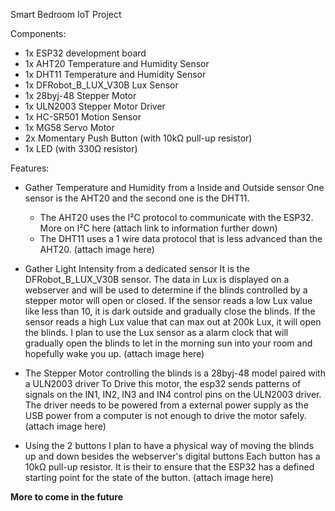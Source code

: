 Smart Bedroom IoT Project

Components:
- 1x ESP32 development board
- 1x AHT20 Temperature and Humidity Sensor
- 1x DHT11 Temperature and Humidity Sensor
- 1x DFRobot_B_LUX_V30B Lux Sensor
- 1x 28byj-48 Stepper Motor
- 1x ULN2003 Stepper Motor Driver
- 1x HC-SR501 Motion Sensor
- 1x MG58 Servo Motor
- 2x Momentary Push Button (with 10kΩ pull-up resistor)
- 1x LED (with 330Ω resistor)

Features:
- Gather Temperature and Humidity from a Inside and Outside sensor
  One sensor is the AHT20 and the second one is the DHT11.
  - The AHT20 uses the I²C protocol to communicate with the ESP32. More on I²C here (attach link to information further down)
  - The DHT11 uses a 1 wire data protocol that is less advanced than the AHT20.
  (attach image here)
  
- Gather Light Intensity from a dedicated sensor
  It is the DFRobot_B_LUX_V30B sensor.
  The data in Lux is displayed on a webserver and will be used to determine if the blinds controlled by a stepper motor will open or closed.
  If the sensor reads a low Lux value like less than 10, it is dark outside and gradually close the blinds.
  If the sensor reads a high Lux value that can max out at 200k Lux, it will open the blinds.
  I plan to use the Lux sensor as a alarm clock that will gradually open the blinds to let in the morning sun into your room and hopefully wake you up.
  (attach image here)

- The Stepper Motor controlling the blinds is a 28byj-48 model paired with a ULN2003 driver
  To Drive this motor, the esp32 sends patterns of signals on the IN1, IN2, IN3 and IN4 control pins on the ULN2003 driver. The driver needs to be powered from a external power supply as the USB power from a computer is not enough to drive the motor safely.
  (attach image here)

- Using the 2 buttons I plan to have a physical way of moving the blinds up and down besides the webserver's digital buttons
  Each button has a 10kΩ pull-up resistor. It is their to ensure that the ESP32 has a defined starting point for the state of the button.
  (attach image here)

**More to come in the future**



  

